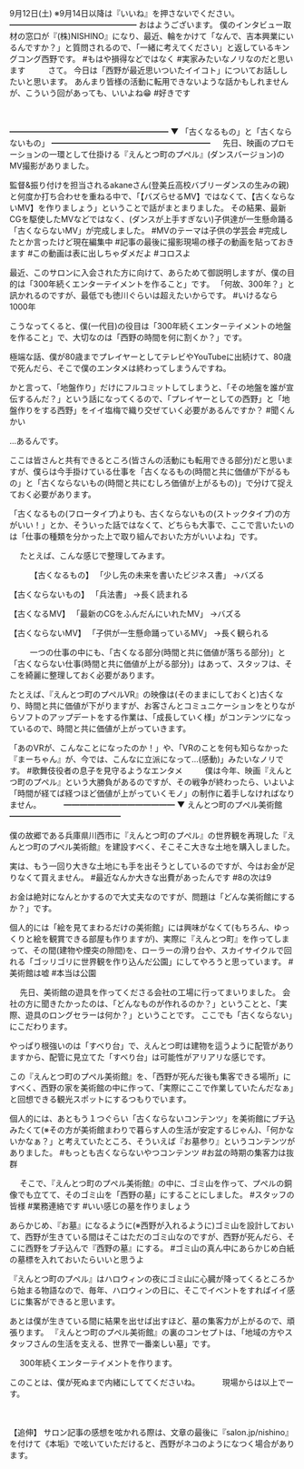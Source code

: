 9月12日(土) ※9月14日以降は『いいね』を押さないでください。
━━━━━━━━━━━━━━━━
おはようございます。
僕のインタビュー取材の窓口が『(株)NISHINO』になり、最近、輪をかけて「なんで、吉本興業にいるんですか？」と質問されるので、「一緒に考えてください」と返しているキングコング西野です。
#もはや損得などではなく
#実家みたいなノリなのだと思います
　
　
さて。
今日は「西野が最近思いついたイイコト」についてお話ししたいと思います。
あんまり皆様の活動に転用できないような話かもしれませんが、こういう回があっても、いいよね😁
#好きです

　

━━━━━━━━━━━━━━━━━━━━
▼ 「古くなるもの」と「古くならないもの」
━━━━━━━━━━━━━━━━━━━━
　
先日、映画のプロモーションの一環として仕掛ける『えんとつ町のプぺル』(ダンスバージョン)のMV撮影がありました。

監督&振り付けを担当されるakaneさん(登美丘高校バブリーダンスの生みの親)と何度か打ち合わせを重ねる中で、「【バズらせるMV】ではなくて、【古くならないMV】を作りましょう」ということで話がまとまりました。
その結果、最新CGを駆使したMVなどではなく、(ダンスが上手すぎない)子供達が一生懸命踊る「古くならないMV」が完成しました。
#MVのテーマは子供の学芸会
#完成したとか言ったけど現在編集中
#記事の最後に撮影現場の様子の動画を貼っておきます
#この動画は表に出しちゃダメだよ
#コロスよ

最近、このサロンに入会された方に向けて、あらためて御説明しますが、僕の目的は「300年続くエンターテイメントを作ること」です。
「何故、300年？」と訊かれるのですが、最低でも徳川ぐらいは超えたいからです。
#いけるなら1000年

こうなってくると、僕(一代目)の役目は「300年続くエンターテイメントの地盤を作ること」で、大切なのは「西野の時間を何に割くか？」です。

極端な話、僕が80歳までプレイヤーとしてテレビやYouTubeに出続けて、80歳で死んだら、そこで僕のエンタメは終わってしまうんですね。

かと言って、「地盤作り」だけにフルコミットしてしまうと、「その地盤を誰が宣伝するんだ？」という話になってくるので、「プレイヤーとしての西野」と「地盤作りをする西野」をイイ塩梅で織り交ぜていく必要があるんですか？
#聞くんかい

…あるんです。

ここは皆さんと共有できるところ(皆さんの活動にも転用できる部分)だと思いますが、僕らは今手掛けている仕事を「古くなるもの(時間と共に価値が下がるもの」と「古くならないもの(時間と共にむしろ価値が上がるもの)」で分けて捉えておく必要があります。

「古くなるもの(フロータイプ)よりも、古くならないもの(ストックタイプ)の方がいい！」とか、そういった話ではなくて、どちらも大事で、ここで言いたいのは「仕事の種類を分かった上で取り組んでおいた方がいいよね」です。

　
たとえば、こんな感じで整理してみます。

　
　
【古くなるもの】
「少し先の未来を書いたビジネス書」
→バズる

【古くならないもの】
「兵法書」
→長く読まれる

【古くなるMV】
「最新のCGをふんだんにいれたMV」
→バズる

【古くならないMV】
「子供が一生懸命踊っているMV」
→長く観られる

　
　
一つの仕事の中にも、「古くなる部分(時間と共に価値が落ちる部分)」と「古くならない仕事(時間と共に価値が上がる部分)」はあって、スタッフは、そこを綺麗に整理しておく必要があります。

たとえば、『えんとつ町のプぺルVR』の映像は(そのままにしておくと)古くなり、時間と共に価値が下がりますが、お客さんとコミュニケーションをとりながらソフトのアップデートをする作業は、「成長していく様」がコンテンツになっているので、時間と共に価値が上がっていきます。

「あのVRが、こんなことになったのか！」や、「VRのことを何も知らなかった『まーちゃん』が、今では、こんなに立派になって…(感動)」みたいなノリです。
#歌舞伎役者の息子を見守るようなエンタメ
　
　
僕は今年、映画『えんとつ町のプぺル』という大勝負があるのですが、その戦争が終わったら、いよいよ「時間が経てば経つほど価値が上がっていくモノ」の制作に着手しなければなりません。
　
　
━━━━━━━━━━━━━━
▼ えんとつ町のプぺル美術館
━━━━━━━━━━━━━━

僕の故郷である兵庫県川西市に『えんとつ町のプぺル』の世界観を再現した『えんとつ町のプぺル美術館』を建設すべく、そこそこ大きな土地を購入しました。

実は、もう一回り大きな土地にも手を出そうとしているのですが、今はお金が足りなくて買えません。
#最近なんか大きな出費があったんです
#8の次は9
　

お金は絶対になんとかするので大丈夫なのですが、問題は「どんな美術館にするか？」です。

個人的には「絵を見てまわるだけの美術館」には興味がなくて(もちろん、ゆっくりと絵を観賞できる部屋も作りますが)、実際に『えんとつ町』を作ってしまって、その間(建物や煙突の隙間)を、ローラーの滑り台や、スカイサイクルで回れる「ゴッリゴリに世界観を作り込んだ公園」にしてやろうと思っています。
#美術館は嘘
#本当は公園

　
先日、美術館の遊具を作ってくださる会社の工場に行ってまいりました。
会社の方に聞きたかったのは、「どんなものが作れるのか？」ということと、「実際、遊具のロングセラーは何か？」ということです。
ここでも「古くならない」にこだわります。

やっぱり根強いのは「すべり台」で、えんとつ町は建物を這うように配管がありますから、配管に見立てた「すべり台」は可能性がアリアリな感じです。

この『えんとつ町のプぺル美術館』を、「西野が死んだ後も集客できる場所」にすべく、西野の家を美術館の中に作って、「実際にここで作業していたんだなぁ」と回想できる観光スポットにするつもりでいます。

個人的には、あともう１つぐらい「古くならないコンテンツ」を美術館にブチ込みたくて(※その方が美術館まわりで暮らす人の生活が安定するじゃん)、「何かないかなぁ？」と考えていたところ、そういえば『お墓参り』というコンテンツがありました。
#もっとも古くならないやつコンテンツ
#お盆の時期の集客力は抜群

　
そこで、『えんとつ町のプぺル美術館』の中に、ゴミ山を作って、プぺルの銅像でも立てて、そのゴミ山を「西野の墓」にすることにしました。
#スタッフの皆様
#業務連絡です
#いい感じの墓を作りましょう

あらかじめ、『お墓』になるように(※西野が入れるように)ゴミ山を設計しておいて、西野が生きている間はそこはただのゴミ山なのですが、西野が死んだら、そこに西野をブチ込んで『西野の墓』にする。
#ゴミ山の真ん中にあらかじめ白紙の墓標を入れておいたらいいと思うよ
　

『えんとつ町のプぺル』はハロウィンの夜にゴミ山に心臓が降ってくるところから始まる物語なので、毎年、ハロウィンの日に、そこでイベントをすればイイ感じに集客ができると思います。

あとは僕が生きている間に結果を出せば出すほど、墓の集客力が上がるので、頑張ります。
『えんとつ町のプぺル美術館』の裏のコンセプトは、「地域の方やスタッフさんの生活を支える、世界で一番楽しい墓」です。

　
300年続くエンターテイメントを作ります。

このことは、僕が死ぬまで内緒にしててくださいね。
　
　
現場からは以上でーす。

　

【追伸】
サロン記事の感想を呟かれる際は、文章の最後に『salon.jp/nishino』を付けて《本垢》で呟いていただけると、西野がネコのようになつく場合があります。
